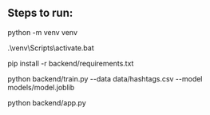 ## Steps to run:

python -m venv venv

.\venv\Scripts\activate.bat

pip install -r backend/requirements.txt

python backend/train.py --data data/hashtags.csv --model models/model.joblib

python backend/app.py
